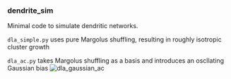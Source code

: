 ### dendrite_sim

Minimal code to simulate dendritic networks.  

`dla_simple.py` uses pure Margolus shuffling, resulting in roughly isotropic cluster growth

`dla_ac.py` takes Margolus shuffling as a basis and introduces an oscllating Gaussian bias
![dla_gaussian_ac](https://github.com/user-attachments/assets/9f27a28d-0448-47ea-b872-4ae8c25d0019)
